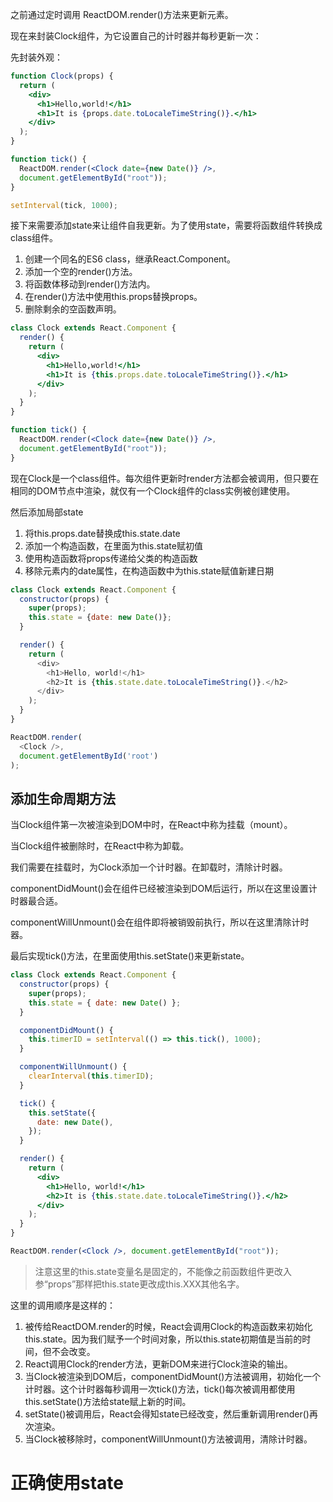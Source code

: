 之前通过定时调用 ReactDOM.render()方法来更新元素。

现在来封装Clock组件，为它设置自己的计时器并每秒更新一次：

先封装外观：
```jsx
function Clock(props) {
  return (
    <div>
      <h1>Hello,world!</h1>
      <h1>It is {props.date.toLocaleTimeString()}.</h1>
    </div>
  );
}

function tick() {
  ReactDOM.render(<Clock date={new Date()} />, 
  document.getElementById("root"));
}

setInterval(tick, 1000);
```

接下来需要添加state来让组件自我更新。为了使用state，需要将函数组件转换成class组件。
1. 创建一个同名的ES6 class，继承React.Component。
2. 添加一个空的render()方法。
3. 将函数体移动到render()方法内。
4. 在render()方法中使用this.props替换props。
5. 删除剩余的空函数声明。
```jsx
class Clock extends React.Component {
  render() {
    return (
      <div>
        <h1>Hello,world!</h1>
        <h1>It is {this.props.date.toLocaleTimeString()}.</h1>
      </div>
    );
  }
}

function tick() {
  ReactDOM.render(<Clock date={new Date()} />, 
  document.getElementById("root"));
}
```
现在Clock是一个class组件。每次组件更新时render方法都会被调用，但只要在相同的DOM节点中渲染<Clock />，就仅有一个Clock组件的class实例被创建使用。

然后添加局部state
1. 将this.props.date替换成this.state.date
2. 添加一个构造函数，在里面为this.state赋初值
3. 使用构造函数将props传递给父类的构造函数
4. 移除<Clock />元素内的date属性，在构造函数中为this.state赋值新建日期
```js
class Clock extends React.Component {
  constructor(props) {
    super(props);
    this.state = {date: new Date()};
  }

  render() {
    return (
      <div>
        <h1>Hello, world!</h1>
        <h2>It is {this.state.date.toLocaleTimeString()}.</h2>
      </div>
    );
  }
}

ReactDOM.render(
  <Clock />,
  document.getElementById('root')
);
```

## 添加生命周期方法
当Clock组件第一次被渲染到DOM中时，在React中称为挂载（mount）。

当Clock组件被删除时，在React中称为卸载。

我们需要在挂载时，为Clock添加一个计时器。在卸载时，清除计时器。

componentDidMount()会在组件已经被渲染到DOM后运行，所以在这里设置计时器最合适。

componentWillUnmount()会在组件即将被销毁前执行，所以在这里清除计时器。

最后实现tick()方法，在里面使用this.setState()来更新state。

```jsx
class Clock extends React.Component {
  constructor(props) {
    super(props);
    this.state = { date: new Date() };
  }

  componentDidMount() {
    this.timerID = setInterval(() => this.tick(), 1000);
  }

  componentWillUnmount() {
    clearInterval(this.timerID);
  }

  tick() {
    this.setState({
      date: new Date(),
    });
  }

  render() {
    return (
      <div>
        <h1>Hello, world!</h1>
        <h2>It is {this.state.date.toLocaleTimeString()}.</h2>
      </div>
    );
  }
}

ReactDOM.render(<Clock />, document.getElementById("root"));
```
>注意这里的this.state变量名是固定的，不能像之前函数组件更改入参“props”那样把this.state更改成this.XXX其他名字。

这里的调用顺序是这样的：
1. <Clock />被传给ReactDOM.render的时候，React会调用Clock的构造函数来初始化this.state。因为我们赋予一个时间对象，所以this.state初期值是当前的时间，但不会改变。
2. React调用Clock的render方法，更新DOM来进行Clock渲染的输出。
3. 当Clock被渲染到DOM后，componentDidMount()方法被调用，初始化一个计时器。这个计时器每秒调用一次tick()方法，tick()每次被调用都使用this.setState()方法给state赋上新的时间。
4. setState()被调用后，React会得知state已经改变，然后重新调用render()再次渲染。
5. 当Clock被移除时，componentWillUnmount()方法被调用，清除计时器。

# 正确使用state

